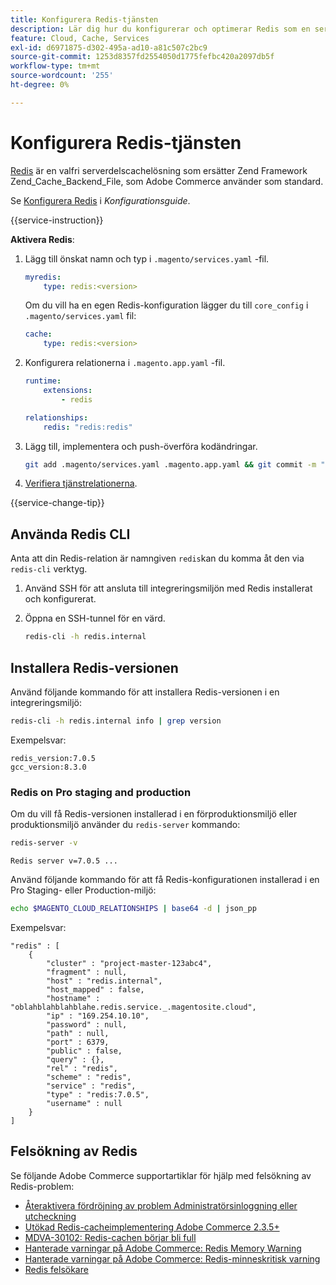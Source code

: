 ```yaml
---
title: Konfigurera Redis-tjänsten
description: Lär dig hur du konfigurerar och optimerar Redis som en serverdelslösning för Adobe Commerce i molninfrastrukturen.
feature: Cloud, Cache, Services
exl-id: d6971875-d302-495a-ad10-a81c507c2bc9
source-git-commit: 1253d8357fd2554050d1775fefbc420a2097db5f
workflow-type: tm+mt
source-wordcount: '255'
ht-degree: 0%

---
```


# Konfigurera Redis-tjänsten

[Redis](https://redis.io) är en valfri serverdelscachelösning som ersätter Zend Framework Zend_Cache_Backend_File, som Adobe Commerce använder som standard.

Se [Konfigurera Redis](https://experienceleague.adobe.com/docs/commerce-operations/configuration-guide/cache/redis/config-redis.html) i _Konfigurationsguide_.

{{service-instruction}}

**Aktivera Redis**:

1. Lägg till önskat namn och typ i `.magento/services.yaml` -fil.

   ```yaml
   myredis:
       type: redis:<version>
   ```

   Om du vill ha en egen Redis-konfiguration lägger du till `core_config` i `.magento/services.yaml` fil:

   ```yaml
   cache:
       type: redis:<version>
   ```

1. Konfigurera relationerna i `.magento.app.yaml` -fil.

   ```yaml
   runtime:
       extensions:
           - redis
   
   relationships:
       redis: "redis:redis"
   ```

1. Lägg till, implementera och push-överföra kodändringar.

   ```bash
   git add .magento/services.yaml .magento.app.yaml && git commit -m "Enable redis service" && git push origin <branch-name>
   ```

1. [Verifiera tjänstrelationerna](services-yaml.md#service-relationships).

{{service-change-tip}}

## Använda Redis CLI

Anta att din Redis-relation är namngiven `redis`kan du komma åt den via `redis-cli` verktyg.

1. Använd SSH för att ansluta till integreringsmiljön med Redis installerat och konfigurerat.

1. Öppna en SSH-tunnel för en värd.

   ```bash
   redis-cli -h redis.internal
   ```

## Installera Redis-versionen

Använd följande kommando för att installera Redis-versionen i en integreringsmiljö:

```bash
redis-cli -h redis.internal info | grep version
```

Exempelsvar:

```terminal
redis_version:7.0.5
gcc_version:8.3.0
```

### Redis on Pro staging and production

Om du vill få Redis-versionen installerad i en förproduktionsmiljö eller produktionsmiljö använder du `redis-server` kommando:

```bash
redis-server -v
```

```terminal
Redis server v=7.0.5 ...
```

Använd följande kommando för att få Redis-konfigurationen installerad i en Pro Staging- eller Production-miljö:

```bash
echo $MAGENTO_CLOUD_RELATIONSHIPS | base64 -d | json_pp
```

Exempelsvar:

```terminal
"redis" : [
    {
        "cluster" : "project-master-123abc4",
        "fragment" : null,
        "host" : "redis.internal",
        "host_mapped" : false,
        "hostname" : "oblahblahblahblahe.redis.service._.magentosite.cloud",
        "ip" : "169.254.10.10",
        "password" : null,
        "path" : null,
        "port" : 6379,
        "public" : false,
        "query" : {},
        "rel" : "redis",
        "scheme" : "redis",
        "service" : "redis",
        "type" : "redis:7.0.5",
        "username" : null
    }
]
```

## Felsökning av Redis

Se följande Adobe Commerce supportartiklar för hjälp med felsökning av Redis-problem:

- [Återaktivera fördröjning av problem Administratörsinloggning eller utcheckning](https://experienceleague.adobe.com/docs/commerce-knowledge-base/kb/troubleshooting/miscellaneous/redis-issue-delay-magento-admin-login-or-checkout.html)
- [Utökad Redis-cacheimplementering Adobe Commerce 2.3.5+](https://experienceleague.adobe.com/docs/commerce-operations/implementation-playbook/best-practices/planning/redis-service-configuration.html)
- [MDVA-30102: Redis-cachen börjar bli full](https://experienceleague.adobe.com/docs/commerce-knowledge-base/kb/support-tools/patches/v1-0-6/mdva-30102-magento-patch-redis-cache-getting-full.html)
- [Hanterade varningar på Adobe Commerce: Redis Memory Warning](https://experienceleague.adobe.com/docs/commerce-knowledge-base/kb/support-tools/managed-alerts/managed-alerts-on-magento-commerce-redis-memory-warning-alert.html)
- [Hanterade varningar på Adobe Commerce: Redis-minneskritisk varning](https://experienceleague.adobe.com/docs/commerce-knowledge-base/kb/support-tools/managed-alerts/managed-alerts-on-magento-commerce-redis-memory-critical-alert.html)
- [Redis felsökare](https://experienceleague.adobe.com/docs/commerce-knowledge-base/kb/troubleshooting/miscellaneous/redis-troubleshooter.html)
